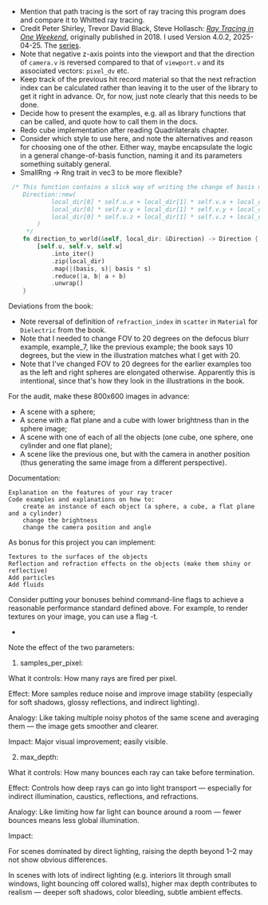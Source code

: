 - Mention that path tracing is the sort of ray tracing this program does and compare it to Whitted ray tracing.
- Credit Peter Shirley, Trevor David Black, Steve Hollasch: [_Ray Tracing in One Weekend_](https://raytracing.github.io/books/RayTracingInOneWeekend.html), originally published in 2018. I used Version 4.0.2, 2025-04-25. The [series](https://raytracing.github.io/).
- Note that negative z-axis points into the viewport and that the direction of `camera.v` is reversed compared to that of `viewport.v` and its associated vectors: `pixel_dv` etc.
- Keep track of the previous hit record material so that the next refraction index can be calculated rather than leaving it to the user of the library to get it right in advance. Or, for now, just note clearly that this needs to be done.
- Decide how to present the examples, e.g. all as library functions that can be called, and quote how to call them in the docs.
- Redo cube implementation after reading Quadrilaterals chapter.
- Consider which style to use here, and note the alternatives and reason for choosing one of the other. Either way, maybe encapsulate the logic in a general change-of-basis function, naming it and its parameters something suitably general.
- SmallRng -> Rng trait in vec3 to be more flexible?

```rust
 /* This function contains a slick way of writing the change of basis more plainly expresssed as follows.
    Direction::new(
            local_dir[0] * self.u.x + local_dir[1] * self.v.x + local_dir[2] * self.w.x,
            local_dir[0] * self.u.y + local_dir[1] * self.v.y + local_dir[2] * self.w.y,
            local_dir[0] * self.u.z + local_dir[1] * self.v.z + local_dir[2] * self.w.z,
        )
     */
    fn direction_to_world(&self, local_dir: &Direction) -> Direction {
        [self.u, self.v, self.w]
            .into_iter()
            .zip(local_dir)
            .map(|(basis, s)| basis * s)
            .reduce(|a, b| a + b)
            .unwrap()
    }
```

Deviations from the book:

- Note reversal of definition of `refraction_index` in `scatter` in `Material` for `Dielectric` from the book.
- Note that I needed to change FOV to 20 degrees on the defocus blurr example, example_7, like the previous example; the book says 10 degrees, but the view in the illustration matches what I get with 20.
- Note that I've changed FOV to 20 degrees for the earlier examples too as the left and right spheres are elongated otherwise. Apparently this is intentional, since that's how they look in the illustrations in the book.

For the audit, make these 800x600 images in advance:

- A scene with a sphere;
- A scene with a flat plane and a cube with lower brightness than in the sphere image;
- A scene with one of each of all the objects (one cube, one sphere, one cylinder and one flat plane);
- A scene like the previous one, but with the camera in another position (thus generating the same image from a different perspective).

Documentation:

    Explanation on the features of your ray tracer
    Code examples and explanations on how to:
        create an instance of each object (a sphere, a cube, a flat plane and a cylinder)
        change the brightness
        change the camera position and angle

As bonus for this project you can implement:

    Textures to the surfaces of the objects
    Reflection and refraction effects on the objects (make them shiny or reflective)
    Add particles
    Add fluids

Consider putting your bonuses behind command-line flags to achieve a reasonable performance standard defined above. For example, to render textures on your image, you can use a flag -t.

-

Note the effect of the two parameters:

1. samples_per_pixel:

What it controls: How many rays are fired per pixel.

Effect: More samples reduce noise and improve image stability (especially for soft shadows, glossy reflections, and indirect lighting).

Analogy: Like taking multiple noisy photos of the same scene and averaging them — the image gets smoother and clearer.

Impact: Major visual improvement; easily visible.

2. max_depth:

What it controls: How many bounces each ray can take before termination.

Effect: Controls how deep rays can go into light transport — especially for indirect illumination, caustics, reflections, and refractions.

Analogy: Like limiting how far light can bounce around a room — fewer bounces means less global illumination.

Impact:

For scenes dominated by direct lighting, raising the depth beyond 1–2 may not show obvious differences.

In scenes with lots of indirect lighting (e.g. interiors lit through small windows, light bouncing off colored walls), higher max depth contributes to realism — deeper soft shadows, color bleeding, subtle ambient effects.
